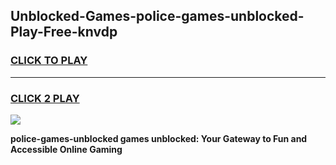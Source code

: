 
## Unblocked-Games-police-games-unblocked-Play-Free-knvdp
<h3>
<a href="https://premium76.site?title=police-games-unblocked&ref=22A">CLICK TO PLAY</a></h3>
<hr>

<h3>
<a href="https://premium76.site?title=police-games-unblocked&ref=22A">CLICK 2 PLAY</a>
  
</h3>

<a href="https://premium76.site?title=police-games-unblocked&ref=22A"><img src="https://clearcache.store/games.png"></a>


**police-games-unblocked games unblocked: Your Gateway to Fun and Accessible Online Gaming**
